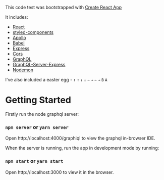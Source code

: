 This code test was bootstrapped with [Create React App](https://github.com/facebookincubator/create-react-app)

It includes:

- [React]()
- [styled-components](https://github.com/styled-components/styled-components)
- [Apollo](https://github.com/apollographql)
- [Babel](https://github.com/babel/babel)
- [Express](https://github.com/expressjs/express)
- [Cors](https://github.com/expressjs/cors)
- [GraphQL](https://github.com/facebook/graphql)
- [GraphQL-Server-Express](https://github.com/apollographql/graphql-server/tree/master/packages/graphql-server-express)
- [Nodemon](https://github.com/remy/nodemon)

I've also included a easter egg - `↑` `↑` `↓` `↓` `←` `→` `←` `→` `B` `A`

# Getting Started

Firstly run the node graphql server:

### `npm server` or `yarn server`

Open http://localhost:4000/graphiql to view the graphql in-browser IDE.

When the server is running, run the app in development mode by running:

### `npm start` or `yarn start`

Open http://localhost:3000 to view it in the browser.